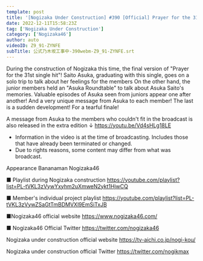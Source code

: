 ```yaml
---
template: post
title: '[Nogizaka Under Construction] #390 [Official] Prayer for the 31st single hit part 2'
date: 2022-12-11T15:58:23Z
tag: ['Nogizaka Under Construction']
category: ['Nogizaka46']
author: auto 
videoID: Z9_91-ZYNFE
subTitle: 公式乃木坂工事中-390webm-Z9_91-ZYNFE.srt
---
```

During the construction of Nogizaka this time, the final version of "Prayer for the 31st single hit"!
Saito Asuka, graduating with this single, goes on a solo trip to talk about her feelings for the members
On the other hand, the junior members held an "Asuka Roundtable" to talk about Asuka Saito's memories.
Valuable episodes of Asuka seen from juniors appear one after another!
And a very unique message from Asuka to each member!
The last is a sudden development! For a tearful finale!

A message from Asuka to the members who couldn't fit in the broadcast is also released in the extra edition ↓
https://youtu.be/Vd4sHLg18LE


* Information in the video is at the time of broadcasting. Includes those that have already been terminated or changed.
* Due to rights reasons, some content may differ from what was broadcast.

Appearance
Bananaman Nogizaka46

■ Playlist during Nogizaka construction
https://youtube.com/playlist?list=PL-tVKL3zVywYxyhm2uXmweN2ykt1HjwCQ

■ Member's individual project playlist
https://youtube.com/playlist?list=PL-tVKL3zVywZSaGtTmBDMVXl9EmSiTxJB

■Nogizaka46 official website
https://www.nogizaka46.com/

■ Nogizaka46 Official Twitter
https://twitter.com/nogizaka46

Nogizaka under construction official website
https://tv-aichi.co.jp/nogi-kou/

Nogizaka under construction official Twitter
https://twitter.com/nogikmax
